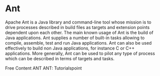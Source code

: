 # Ant

Apache Ant is a Java library and command-line tool whose mission is to drive processes described in build files as targets and extension points dependent upon each other. The main known usage of Ant is the build of Java applications. Ant supplies a number of built-in tasks allowing to compile, assemble, test and run Java applications. Ant can also be used effectively to build non Java applications, for instance C or C++ applications. More generally, Ant can be used to pilot any type of process which can be described in terms of targets and tasks.

<ResourceGroupTitle>Free Content</ResourceGroupTitle>
<BadgeLink badgeText='Read' colorScheme='yellow' href='https://ant.apache.org/'>ANT</BadgeLink>
<BadgeLink badgeText='Watch' href='https://www.tutorialspoint.com/ant/index.htm'>ANT: Tutorialspoint</BadgeLink>

